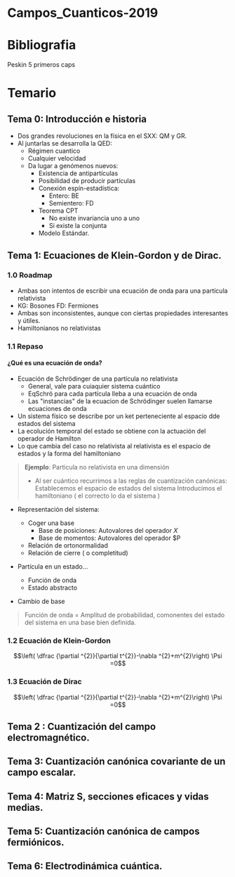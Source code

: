 # Campos_Cuanticos-2019

# Bibliografia
Peskin 5 primeros caps


# Temario

## Tema 0: Introducción e historia
- Dos grandes revoluciones en la física en el SXX: QM y GR.
- Al juntarlas se desarrolla la QED:
	- Régimen cuantico
	- Cualquier velocidad
	- Da lugar a genómenos nuevos:
		- Existencia de antipartículas
		- Posibilidad de producir partículas
		- Conexión espín-estadística:
			- Entero: BE
			- Semientero: FD
		- Teorema CPT
			- No existe invariancia uno a uno
			- Si existe la conjunta
		- Modelo Estándar.


## Tema 1: Ecuaciones de Klein-Gordon y de Dirac.
### 1.0 Roadmap
- Ambas son intentos de escribir una ecuación de onda para una partícula relativista
- KG: Bosones    FD: Fermiones 
- Ambas son inconsistentes, aunque con ciertas propiedades interesantes y útiles.
- Hamiltonianos no relativistas

### 1.1 Repaso
#### ¿Qué es una ecuación de onda?
- Ecuación de Schrödinger de una partícula no relativista
	- General, vale para cuiaquier sistema cuántico
	- EqSchrö para cada partícula lleba a una ecuación de onda
	- Las "instancias" de la ecuacion de Schrödinger suelen llamarse ecuaciones de onda
- Un sistema físico se describe por un ket perteneciente al espacio dde estados del sistema
- La ecolución temporal del estado se obtiene con la actuación del operador de Hamilton
- Lo que cambia del caso no relativista al relativista es el espacio de estados y la forma del hamiltoniano

> **Ejemplo**: Particula no relativista en una dimensión
> - Al ser cuántico recurrimos a las reglas de cuantización canónicas:
> Establecemos el espacio de estados del sistema
> Introducimos el hamiltoniano ( el correcto lo da el sistema )

- Representación del sistema: 
	- Coger una base
		- Base de posiciones: Autovalores del operador $X$
	 	- Base de momentos: Autovalores del operador $P
	- Relación de ortonormalidad
	- Relación de cierre ( o completitud)

- Partícula en un estado...
	- Función de onda
	- Estado abstracto

- Cambio de base

> Función de onda = Amplitud de probabilidad, comonentes del estado del sistema en una base bien definida.

### 1.2 Ecuación de Klein-Gordon
$$\left( \dfrac {\partial ^{2}}{\partial t^{2}}-\nabla ^{2}+m^{2}\right) \Psi =0$$


### 1.3 Ecuación de Dirac
$$\left( \dfrac {\partial ^{2}}{\partial t^{2}}-\nabla ^{2}+m^{2}\right) \Psi =0$$

## Tema 2 : Cuantización del campo electromagnético.
## Tema 3: Cuantización canónica covariante de un campo escalar.
## Tema 4: Matriz S, secciones eficaces y vidas medias.
## Tema 5: Cuantización canónica de campos fermiónicos.
## Tema 6: Electrodinámica cuántica.

<!--stackedit_data:
eyJoaXN0b3J5IjpbLTE3MjE0MTI3ODNdfQ==
-->